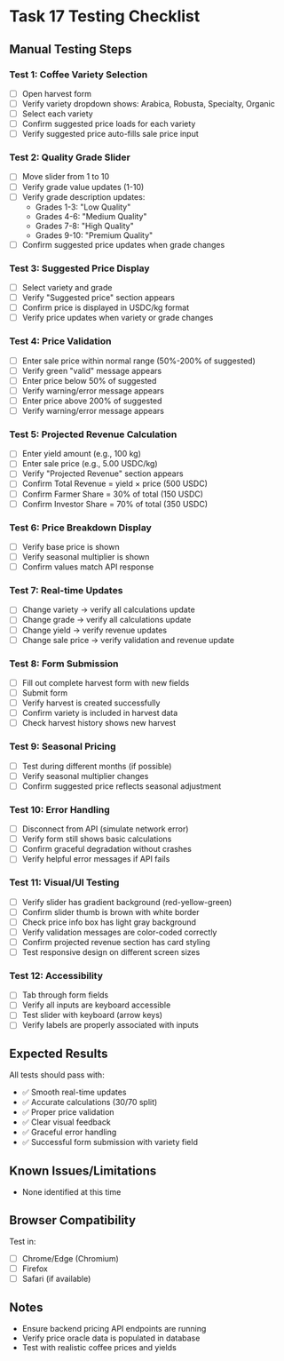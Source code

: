# Task 17 Testing Checklist

## Manual Testing Steps

### Test 1: Coffee Variety Selection
- [ ] Open harvest form
- [ ] Verify variety dropdown shows: Arabica, Robusta, Specialty, Organic
- [ ] Select each variety
- [ ] Confirm suggested price loads for each variety
- [ ] Verify suggested price auto-fills sale price input

### Test 2: Quality Grade Slider
- [ ] Move slider from 1 to 10
- [ ] Verify grade value updates (1-10)
- [ ] Verify grade description updates:
  - Grades 1-3: "Low Quality"
  - Grades 4-6: "Medium Quality"
  - Grades 7-8: "High Quality"
  - Grades 9-10: "Premium Quality"
- [ ] Confirm suggested price updates when grade changes

### Test 3: Suggested Price Display
- [ ] Select variety and grade
- [ ] Verify "Suggested price" section appears
- [ ] Confirm price is displayed in USDC/kg format
- [ ] Verify price updates when variety or grade changes

### Test 4: Price Validation
- [ ] Enter sale price within normal range (50%-200% of suggested)
- [ ] Verify green "valid" message appears
- [ ] Enter price below 50% of suggested
- [ ] Verify warning/error message appears
- [ ] Enter price above 200% of suggested
- [ ] Verify warning/error message appears

### Test 5: Projected Revenue Calculation
- [ ] Enter yield amount (e.g., 100 kg)
- [ ] Enter sale price (e.g., 5.00 USDC/kg)
- [ ] Verify "Projected Revenue" section appears
- [ ] Confirm Total Revenue = yield × price (500 USDC)
- [ ] Confirm Farmer Share = 30% of total (150 USDC)
- [ ] Confirm Investor Share = 70% of total (350 USDC)

### Test 6: Price Breakdown Display
- [ ] Verify base price is shown
- [ ] Verify seasonal multiplier is shown
- [ ] Confirm values match API response

### Test 7: Real-time Updates
- [ ] Change variety → verify all calculations update
- [ ] Change grade → verify all calculations update
- [ ] Change yield → verify revenue updates
- [ ] Change sale price → verify validation and revenue update

### Test 8: Form Submission
- [ ] Fill out complete harvest form with new fields
- [ ] Submit form
- [ ] Verify harvest is created successfully
- [ ] Confirm variety is included in harvest data
- [ ] Check harvest history shows new harvest

### Test 9: Seasonal Pricing
- [ ] Test during different months (if possible)
- [ ] Verify seasonal multiplier changes
- [ ] Confirm suggested price reflects seasonal adjustment

### Test 10: Error Handling
- [ ] Disconnect from API (simulate network error)
- [ ] Verify form still shows basic calculations
- [ ] Confirm graceful degradation without crashes
- [ ] Verify helpful error messages if API fails

### Test 11: Visual/UI Testing
- [ ] Verify slider has gradient background (red-yellow-green)
- [ ] Confirm slider thumb is brown with white border
- [ ] Check price info box has light gray background
- [ ] Verify validation messages are color-coded correctly
- [ ] Confirm projected revenue section has card styling
- [ ] Test responsive design on different screen sizes

### Test 12: Accessibility
- [ ] Tab through form fields
- [ ] Verify all inputs are keyboard accessible
- [ ] Test slider with keyboard (arrow keys)
- [ ] Verify labels are properly associated with inputs

## Expected Results

All tests should pass with:
- ✅ Smooth real-time updates
- ✅ Accurate calculations (30/70 split)
- ✅ Proper price validation
- ✅ Clear visual feedback
- ✅ Graceful error handling
- ✅ Successful form submission with variety field

## Known Issues/Limitations

- None identified at this time

## Browser Compatibility

Test in:
- [ ] Chrome/Edge (Chromium)
- [ ] Firefox
- [ ] Safari (if available)

## Notes

- Ensure backend pricing API endpoints are running
- Verify price oracle data is populated in database
- Test with realistic coffee prices and yields

